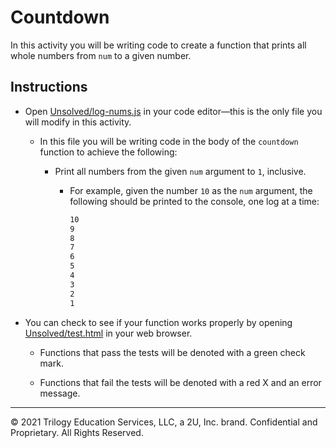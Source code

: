 # Countdown

In this activity you will be writing code to create a function that prints all whole numbers from `num` to a given number.

## Instructions

- Open [Unsolved/log-nums.js](Unsolved/log-nums.js) in your code editor&mdash;this is the only file you will modify in this activity.

  - In this file you will be writing code in the body of the `countdown` function to achieve the following:

    - Print all numbers from the given `num` argument to `1`, inclusive.

      - For example, given the number `10` as the `num` argument, the following should be printed to the console, one log at a time:

        ```bash
        10
        9
        8
        7
        6
        5
        4
        3
        2
        1
        ```

- You can check to see if your function works properly by opening [Unsolved/test.html](Unsolved/test.html) in your web browser.

  - Functions that pass the tests will be denoted with a green check mark.

  - Functions that fail the tests will be denoted with a red X and an error message.

---

© 2021 Trilogy Education Services, LLC, a 2U, Inc. brand. Confidential and Proprietary. All Rights Reserved.
